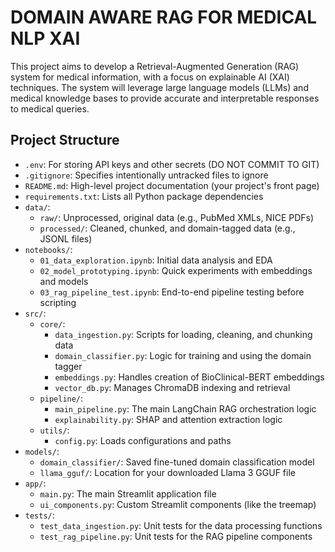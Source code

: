 # DOMAIN AWARE RAG FOR MEDICAL NLP XAI

This project aims to develop a Retrieval-Augmented Generation (RAG) system for medical information, with a focus on explainable AI (XAI) techniques. The system will leverage large language models (LLMs) and medical knowledge bases to provide accurate and interpretable responses to medical queries.

## Project Structure

- `.env`: For storing API keys and other secrets (DO NOT COMMIT TO GIT)
- `.gitignore`: Specifies intentionally untracked files to ignore
- `README.md`: High-level project documentation (your project's front page)
- `requirements.txt`: Lists all Python package dependencies
- `data/`:
  - `raw/`: Unprocessed, original data (e.g., PubMed XMLs, NICE PDFs)
  - `processed/`: Cleaned, chunked, and domain-tagged data (e.g., JSONL files)
- `notebooks/`:
  - `01_data_exploration.ipynb`: Initial data analysis and EDA
  - `02_model_prototyping.ipynb`: Quick experiments with embeddings and models
  - `03_rag_pipeline_test.ipynb`: End-to-end pipeline testing before scripting
- `src/`:
  - `core/`:
    - `data_ingestion.py`: Scripts for loading, cleaning, and chunking data
    - `domain_classifier.py`: Logic for training and using the domain tagger
    - `embeddings.py`: Handles creation of BioClinical-BERT embeddings
    - `vector_db.py`: Manages ChromaDB indexing and retrieval
  - `pipeline/`:
    - `main_pipeline.py`: The main LangChain RAG orchestration logic
    - `explainability.py`: SHAP and attention extraction logic
  - `utils/`:
    - `config.py`: Loads configurations and paths
- `models/`:
  - `domain_classifier/`: Saved fine-tuned domain classification model
  - `llama_gguf/`: Location for your downloaded Llama 3 GGUF file
- `app/`:
  - `main.py`: The main Streamlit application file
  - `ui_components.py`: Custom Streamlit components (like the treemap)
- `tests/`:
  - `test_data_ingestion.py`: Unit tests for the data processing functions
  - `test_rag_pipeline.py`: Unit tests for the RAG pipeline components